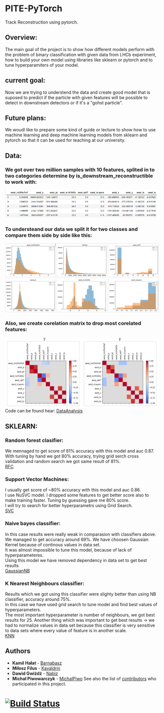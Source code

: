 # PITE-PyTorch
Track Reconstruction using pytorch.

## Overview:

The main goal of the project is to show how different models perform with the problem of binary classification with given data from LHCb experiment, how to build your own model using libraries like sklearn or pytorch and to tune hyperparamiters of your model.

## current goal:
Now we are trying to understend the data and create good model that is suposed to predict if the particle with given features will be possible to detect in downstream detectors or if it's a "gohst particle".

## Future plans:
We woudl like to prepare some kind of guide or lecture to show how to use machine learning and deep machine learning models from sklearn and pytorch so that it can be used for teaching at our university.

## Data:
### We got over two million samples with 10 features, splited in to two categories determine by **is_downstream_reconstructible** to work with:
![](images/data.PNG)

### To understeand our data we split it for two classes and compare them side by side like this:
![](images/Histograms.PNG)

### Also, we create corelation matrix to drop most corelated features:
![](images/Corelation.PNG)
Code can be found hear: [DataAnalysis](https://github.com/Kavaldrin/PITE-PyTorch/blob/master/DataAnalysis.ipynb)
    
## SKLEARN:

### Random forest clasifier:
We mennaged to get score of 81% accuracy with this model and auc 0.87.<br />
With tuning by hand we got 80% accuracy, trying grid serch cross validation and random search we got same result of 81%.<br />
[RFC](https://github.com/Kavaldrin/PITE-PyTorch/blob/master/RFC.ipynb)

### Support Vector Machines:
I usually get score of ~80% accuracy with this model and auc 0.86.<br />
I use NuSVC model. I dropped some features to get better score also to make training faster. Tuning by guessing gave me 80% score.<br />
I will try to search for better hyperparametrs using Grid Search.<br />
[SVC](https://github.com/Kavaldrin/PITE-PyTorch/blob/master/svm.ipynb)

### Naive bayes classifier:
In this case results were really weak in comparasion with classifiers above. <br />
We managed to get accuracy around 69%. We have choosen Gaussian Kernel because of continous values in data set. <br />
It was almost impossible to tune this model, because of lack of hyperparameteres. <br />
Using this model we have removed dependency in data set to get best results <br />
[GaussianNB](https://github.com/Kavaldrin/PITE-PyTorch/blob/master/GaussianNB%20KNeighbors%20SVM.ipynb)

### K Nearest Neighbours classifier:
Results which we got using this classifier were slighty better than using NB classifier, accuracy around 75%. <br />
In this case we have used grid search to tune model and find best values of hyperparameters. <br />
The most important hyperparameter is number of neighbours, we got best results for 25.
Another thing which was important to get best results -> we had to normalize values in data set because this classifier is very sensitive to data sets where every value of feature is in another scale. <br />
[KNN](https://github.com/Kavaldrin/PITE-PyTorch/blob/master/GaussianNB%20KNeighbors%20SVM.ipynb)



## Authors

* **Kamil Hałat** - [Barnabasz](https://github.com/Barnabasz)
* **Miłosz Filus** - [Kavaldrin](https://github.com/Kavaldrin)
* **Dawid Gwiżdż** - [Nabiz](https://github.com/Nabiz)
* **Michał Piwowarczyk** - [MichalPiwo](https://github.com/MichalPiwo)
See also the list of [contributors](https://github.com/Kavaldrin/PITE-PyTorch/contributors) who participated in this project.



# [![Build Status](https://travis-ci.com/Kavaldrin/PITE-PyTorch.svg?branch=master)](https://travis-ci.com/Kavaldrin/PITE-PyTorch)
  
